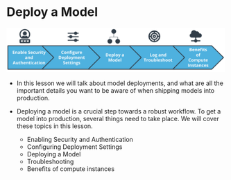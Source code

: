 # Deploy a Model 

![](screen1.png)

* In this lesson we will talk about model deployments, and what are all the important details you want to be aware of when shipping models into production.

* Deploying a model is a crucial step towards a robust workflow. To get a model into production, several things need to take place. We will cover these topics in this lesson.

	* Enabling Security and Authentication
	* Configuring Deployment Settings
	* Deploying a Model
	* Troubleshooting
	* Benefits of compute instances